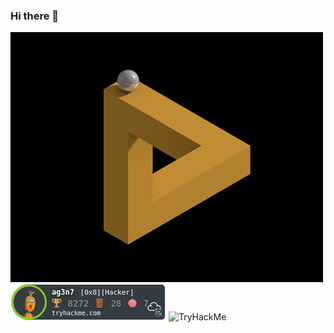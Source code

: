 ### Hi there 👋
![img](https://github.com/ag3n7/ag3n7/blob/main/images/208358.gif)
![thm](https://github.com/ag3n7/ag3n7/blob/main/images/ag3n7.png)
![TryHackMe](https://tryhackme.com/p/ag3n7)

<!--
**ag3n7/ag3n7** is a ✨ _special_ ✨ repository because its `README.md` (this file) appears on your GitHub profile.

Here are some ideas to get you started:

- 🔭 I’m currently working on ...
- 🌱 I’m currently learning ...
- 👯 I’m looking to collaborate on ...
- 🤔 I’m looking for help with ...
- 💬 Ask me about ...
- 📫 How to reach me: ...
- 😄 Pronouns: ...
- ⚡ Fun fact: ...
-->
